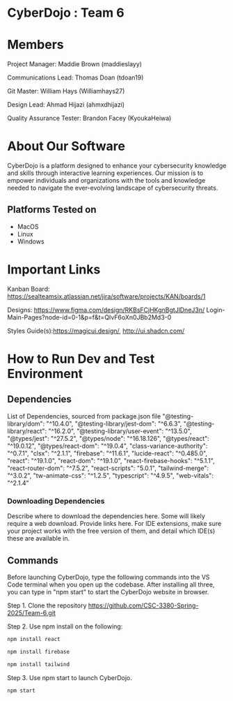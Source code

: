 # CyberDojo : Team 6
# Members
Project Manager: Maddie Brown (maddieslayy)

Communications Lead: Thomas Doan (tdoan19)

Git Master: William Hays (Williamhays27)

Design Lead: Ahmad Hijazi (ahmxdhijazi)

Quality Assurance Tester: Brandon Facey (KyoukaHeiwa)

# About Our Software

CyberDojo is a platform designed to enhance your cybersecurity
knowledge and skills through interactive learning experiences.
Our mission is to empower individuals and organizations with the
tools and knowledge needed to navigate the ever-evolving
landscape of cybersecurity threats.

## Platforms Tested on
- MacOS
- Linux
- Windows

# Important Links
Kanban Board: https://sealteamsix.atlassian.net/jira/software/projects/KAN/boards/1

Designs: https://www.figma.com/design/RKBsFCjHKgnBgtJlDneJ3n/
Login-Main-Pages?node-id=0-1&p=f&t=QIvF6oXn0JBb2Md3-0

Styles Guide(s):https://magicui.design/, http://ui.shadcn.com/

# How to Run Dev and Test Environment

## Dependencies
List of Dependencies, sourced from package.json file
    "@testing-library/dom": "^10.4.0",
    "@testing-library/jest-dom": "^6.6.3",
    "@testing-library/react": "^16.2.0",
    "@testing-library/user-event": "^13.5.0",
    "@types/jest": "^27.5.2",
    "@types/node": "^16.18.126",
    "@types/react": "^19.0.12",
    "@types/react-dom": "^19.0.4",
    "class-variance-authority": "^0.7.1",
    "clsx": "^2.1.1",
    "firebase": "^11.6.1",
    "lucide-react": "^0.485.0",
    "react": "^19.1.0",
    "react-dom": "^19.1.0",
    "react-firebase-hooks": "^5.1.1",
    "react-router-dom": "^7.5.2",
    "react-scripts": "5.0.1",
    "tailwind-merge": "^3.0.2",
    "tw-animate-css": "^1.2.5",
    "typescript": "^4.9.5",
    "web-vitals": "^2.1.4"

### Downloading Dependencies
Describe where to download the dependencies here. Some will likely require a web download. Provide links here. For IDE extensions, make sure your project works with the free version of them, and detail which IDE(s) these are available in. 

## Commands
Before launching CyberDojo, type the following commands into the VS Code terminal when you open up the codebase. After installing all three, you can type in "npm start" to start the CyberDojo website in browser.

Step 1. Clone the repository https://github.com/CSC-3380-Spring-2025/Team-6.git 

Step 2. Use npm install on the following:

```sh
npm install react
```

```sh
npm install firebase
```

```sh
npm install tailwind
```

Step 3. Use npm start to launch CyberDojo.

```sh
npm start
```
